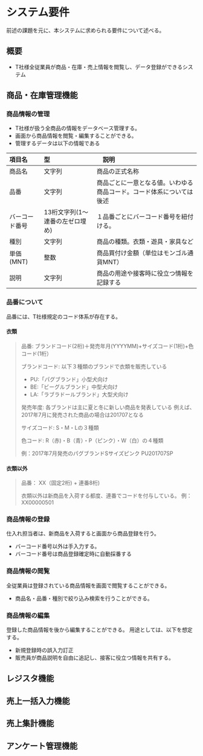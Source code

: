 # システム要件
前述の課題を元に、本システムに求められる要件について述べる。

## 概要
- T社様全従業員が商品・在庫・売上情報を閲覧し、データ登録ができるシステム


## 商品・在庫管理機能
### 商品情報の管理
- T社様が扱う全商品の情報をデータベース管理する。
- 画面から商品情報を閲覧・編集することができる。
- 管理するデータは以下の情報である

| 項目名 | 型 |　説明 |
| :--- | :--- | :--- |
| 商品名 | 文字列 | 商品の正式名称 |
| 品番 | 文字列 | 商品ごとに一意となる値。いわゆる商品コード。コード体系については後述 |
| バーコード番号 | 13桁文字列(1〜連番の左ゼロ埋め) | １品番ごとにバーコード番号を紐付ける。 |
| 種別 | 文字列 | 商品の種類。衣類・遊具・家具など |
| 単価(MNT) | 整数 | 商品買付け金額（単位はモンゴル通貨MNT） |
| 説明 | 文字列 | 商品の用途や接客時に役立つ情報を記録する |

### 品番について
品番には、T社様規定のコード体系が存在する。

#### 衣類
> 品番: ブランドコード(2桁)＋発売年月(YYYYMM)+サイズコード(1桁)+色コード(1桁）
> 
> ブランドコード: 
> 以下３種類のブランドで衣類を販売している
> - PU:「パグブランド」小型犬向け
> - BE:「ビーグルブランド」中型犬向け
> - LA:「ラブラドールブランド」大型犬向け
>
> 発売年度:
> 各ブランドは主に夏と冬に新しい商品を発表している
> 例えば、2017年7月に発売された商品の場合は201707となる
>
> サイズコード:
> S・M・Lの３種類
> 
> 色コード:
> R（赤)・B（青）・P（ピンク）・W（白）の４種類
>
> 例：2017年7月発売のパグブランドSサイズピンク
> PU201707SP

#### 衣類以外
> 品番： XX（固定2桁) + 連番8桁)
>
> 衣類以外は新商品を入荷する都度、連番でコードを付与している。
> 例：XX00000501

### 商品情報の登録
仕入れ担当者は、新商品を入荷すると画面から商品登録を行う。
- バーコード番号以外は手入力する。
- バーコード番号は商品登録確定時に自動採番する

### 商品情報の閲覧
全従業員は登録されている商品情報を画面で閲覧することができる。
- 商品名・品番・種別で絞り込み検索を行うことができる。

### 商品情報の編集
登録した商品情報を後から編集することができる。
用途としては、以下を想定する。
- 新規登録時の誤入力訂正
- 販売員が商品説明を自由に追記し、接客に役立つ情報を共有する。

## レジスタ機能

## 売上一括入力機能

## 売上集計機能

## アンケート管理機能